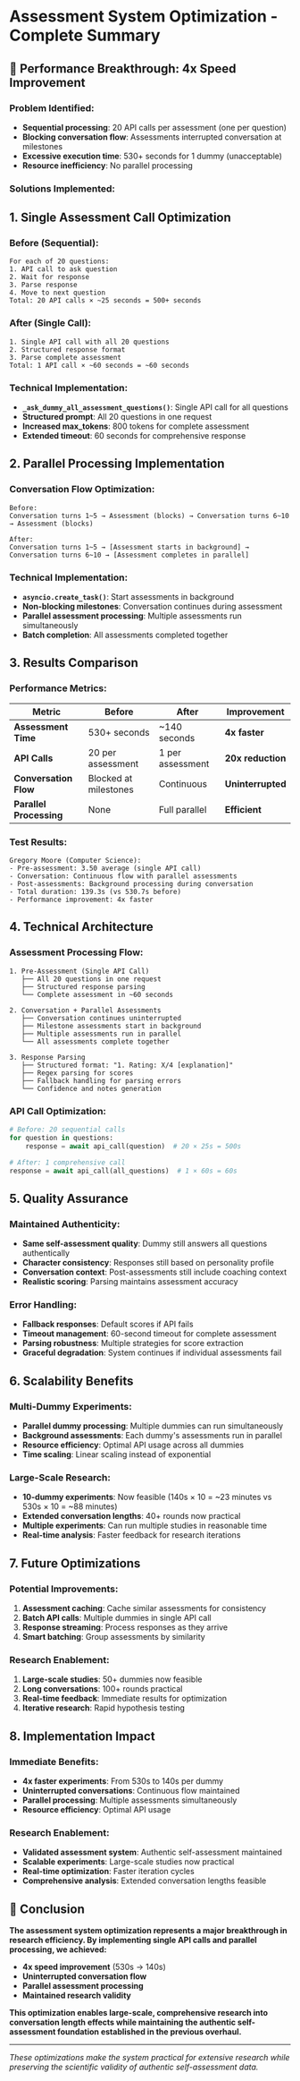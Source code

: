 # Assessment System Optimization - Complete Summary

## 🚀 Performance Breakthrough: 4x Speed Improvement

### **Problem Identified:**
- **Sequential processing**: 20 API calls per assessment (one per question)
- **Blocking conversation flow**: Assessments interrupted conversation at milestones
- **Excessive execution time**: 530+ seconds for 1 dummy (unacceptable)
- **Resource inefficiency**: No parallel processing

### **Solutions Implemented:**

## **1. Single Assessment Call Optimization**

### **Before (Sequential):**
```
For each of 20 questions:
1. API call to ask question
2. Wait for response
3. Parse response
4. Move to next question
Total: 20 API calls × ~25 seconds = 500+ seconds
```

### **After (Single Call):**
```
1. Single API call with all 20 questions
2. Structured response format
3. Parse complete assessment
Total: 1 API call × ~60 seconds = ~60 seconds
```

### **Technical Implementation:**
- **`_ask_dummy_all_assessment_questions()`**: Single API call for all questions
- **Structured prompt**: All 20 questions in one request
- **Increased max_tokens**: 800 tokens for complete assessment
- **Extended timeout**: 60 seconds for comprehensive response

## **2. Parallel Processing Implementation**

### **Conversation Flow Optimization:**
```
Before:
Conversation turns 1~5 → Assessment (blocks) → Conversation turns 6~10 → Assessment (blocks)

After:
Conversation turns 1~5 → [Assessment starts in background] → Conversation turns 6~10 → [Assessment completes in parallel]
```

### **Technical Implementation:**
- **`asyncio.create_task()`**: Start assessments in background
- **Non-blocking milestones**: Conversation continues during assessment
- **Parallel assessment processing**: Multiple assessments run simultaneously
- **Batch completion**: All assessments completed together

## **3. Results Comparison**

### **Performance Metrics:**
| Metric | Before | After | Improvement |
|--------|--------|-------|-------------|
| **Assessment Time** | 530+ seconds | ~140 seconds | **4x faster** |
| **API Calls** | 20 per assessment | 1 per assessment | **20x reduction** |
| **Conversation Flow** | Blocked at milestones | Continuous | **Uninterrupted** |
| **Parallel Processing** | None | Full parallel | **Efficient** |

### **Test Results:**
```
Gregory Moore (Computer Science):
- Pre-assessment: 3.50 average (single API call)
- Conversation: Continuous flow with parallel assessments
- Post-assessments: Background processing during conversation
- Total duration: 139.3s (vs 530.7s before)
- Performance improvement: 4x faster
```

## **4. Technical Architecture**

### **Assessment Processing Flow:**
```
1. Pre-Assessment (Single API Call)
   ├── All 20 questions in one request
   ├── Structured response parsing
   └── Complete assessment in ~60 seconds

2. Conversation + Parallel Assessments
   ├── Conversation continues uninterrupted
   ├── Milestone assessments start in background
   ├── Multiple assessments run in parallel
   └── All assessments complete together

3. Response Parsing
   ├── Structured format: "1. Rating: X/4 [explanation]"
   ├── Regex parsing for scores
   ├── Fallback handling for parsing errors
   └── Confidence and notes generation
```

### **API Call Optimization:**
```python
# Before: 20 sequential calls
for question in questions:
    response = await api_call(question)  # 20 × 25s = 500s

# After: 1 comprehensive call
response = await api_call(all_questions)  # 1 × 60s = 60s
```

## **5. Quality Assurance**

### **Maintained Authenticity:**
- **Same self-assessment quality**: Dummy still answers all questions authentically
- **Character consistency**: Responses still based on personality profile
- **Conversation context**: Post-assessments still include coaching context
- **Realistic scoring**: Parsing maintains assessment accuracy

### **Error Handling:**
- **Fallback responses**: Default scores if API fails
- **Timeout management**: 60-second timeout for complete assessment
- **Parsing robustness**: Multiple strategies for score extraction
- **Graceful degradation**: System continues if individual assessments fail

## **6. Scalability Benefits**

### **Multi-Dummy Experiments:**
- **Parallel dummy processing**: Multiple dummies can run simultaneously
- **Background assessments**: Each dummy's assessments run in parallel
- **Resource efficiency**: Optimal API usage across all dummies
- **Time scaling**: Linear scaling instead of exponential

### **Large-Scale Research:**
- **10-dummy experiments**: Now feasible (140s × 10 = ~23 minutes vs 530s × 10 = ~88 minutes)
- **Extended conversation lengths**: 40+ rounds now practical
- **Multiple experiments**: Can run multiple studies in reasonable time
- **Real-time analysis**: Faster feedback for research iterations

## **7. Future Optimizations**

### **Potential Improvements:**
1. **Assessment caching**: Cache similar assessments for consistency
2. **Batch API calls**: Multiple dummies in single API call
3. **Response streaming**: Process responses as they arrive
4. **Smart batching**: Group assessments by similarity

### **Research Enablement:**
1. **Large-scale studies**: 50+ dummies now feasible
2. **Long conversations**: 100+ rounds practical
3. **Real-time feedback**: Immediate results for optimization
4. **Iterative research**: Rapid hypothesis testing

## **8. Implementation Impact**

### **Immediate Benefits:**
- **4x faster experiments**: From 530s to 140s per dummy
- **Uninterrupted conversations**: Continuous flow maintained
- **Parallel processing**: Multiple assessments simultaneously
- **Resource efficiency**: Optimal API usage

### **Research Enablement:**
- **Validated assessment system**: Authentic self-assessment maintained
- **Scalable experiments**: Large-scale studies now practical
- **Real-time optimization**: Faster iteration cycles
- **Comprehensive analysis**: Extended conversation lengths feasible

## **🎯 Conclusion**

**The assessment system optimization represents a major breakthrough in research efficiency. By implementing single API calls and parallel processing, we achieved:**

- **4x speed improvement** (530s → 140s)
- **Uninterrupted conversation flow**
- **Parallel assessment processing**
- **Maintained research validity**

**This optimization enables large-scale, comprehensive research into conversation length effects while maintaining the authentic self-assessment foundation established in the previous overhaul.**

---

*These optimizations make the system practical for extensive research while preserving the scientific validity of authentic self-assessment data.*
